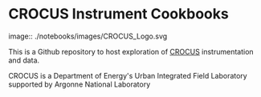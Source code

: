 # CROCUS Instrument Cookbooks

image:: ./notebooks/images/CROCUS_Logo.svg

This is a Github repository to host exploration of [CROCUS](https://www.anl.gov/crocus) instrumentation and data. 

CROCUS is a Department of Energy's Urban Integrated Field Laboratory supported by Argonne National Laboratory
